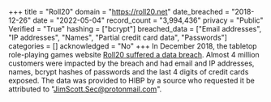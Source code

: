 +++
title = "Roll20"
domain = "https://roll20.net"
date_breached = "2018-12-26"
date = "2022-05-04"
record_count = "3,994,436"
privacy = "Public"
Verified = "True"
hashing = ["bcrypt"]
breached_data = ["Email addresses", "IP addresses", "Names", "Partial credit card data", "Passwords"]
categories = []
acknowledged = "No"
+++
In December 2018, the tabletop role-playing games website <a href="https://app.roll20.net/forum/post/7209691/roll20-security-breach" target="_blank" rel="noopener">Roll20 suffered a data breach</a>. Almost 4 million customers were impacted by the breach and had email and IP addresses, names, bcrypt hashes of passwords and the last 4 digits of credit cards exposed. The data was provided to HIBP by a source who requested it be attributed to &quot;JimScott.Sec@protonmail.com&quot;.
